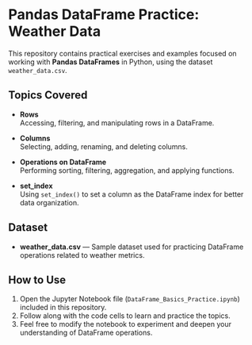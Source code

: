 # Pandas DataFrame Practice: Weather Data

This repository contains practical exercises and examples focused on working with **Pandas DataFrames** in Python, using the dataset `weather_data.csv`.

## Topics Covered

- **Rows**  
  Accessing, filtering, and manipulating rows in a DataFrame.

- **Columns**  
  Selecting, adding, renaming, and deleting columns.

- **Operations on DataFrame**  
  Performing sorting, filtering, aggregation, and applying functions.

- **set_index**  
  Using `set_index()` to set a column as the DataFrame index for better data organization.

## Dataset

- **weather_data.csv** — Sample dataset used for practicing DataFrame operations related to weather metrics.

## How to Use

1. Open the Jupyter Notebook file (`DataFrame_Basics_Practice.ipynb`) included in this repository.
2. Follow along with the code cells to learn and practice the topics.
3. Feel free to modify the notebook to experiment and deepen your understanding of DataFrame operations.
